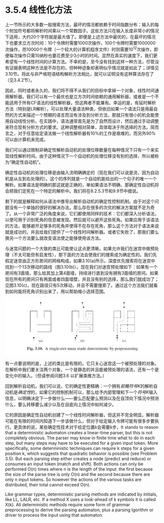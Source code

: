 # 3.5.4 线性化方法

上一节所示的大多数一般搜索方法，最坏的情况都依赖于时间指数分布：输入的每个附加符号都将解析时间乘以一个常数因子。这些方法只在输入长度非常小的情况下适用，大约20个字符就是最大值了。即便是上述方法中最优的，在最坏的情况下也要求立方次时间：10个令牌时需要1000次操作，100个令牌时需要1000000次操作，而10000个令牌（一个较大的计算机程序文件）时则需要10<sup>12</sup>次操作，即便每次操作只需10纳秒也要花费至少3小时的时间。显然在真实的速度下，我们更希望有一个线性时间的计算方法。不幸的是，至今没有找到这样一种方法，尽管没有证据表明这种方法是不存在的，但种种迹象却表明似乎情况就是如此了；详情见3.10节。将此与非严格短语结构解析方法相比，就可以证明没有这种算法存在了（见3.4.2节）。

因此，同时或者永久的，我们将不得不从我们的目标中拿掉一个对象，线性时间通用解析器。我们可以有一个最优也是立方次时间依赖的通用解析器，或者是一个不能适用于所有CF语法的线性解析器，但这两者不能兼有。幸运的是，有延时解析方法（特别是LR解析），可以处理大量语法种类，但依旧如果一个语法只是用最自然的方式来描述一个预期的语言而没有涉及到分析方法，那就只有很小的机会能使用自动线性分析。在实践中，语法通常首先是为了自然而设计，然后通过手动调整来符合现有分析方式的要求。这种调整相对简单，具体取决于所选择的方法。简而言之，对于任意给定语法做一个线性解析器有10%的工作是艰难的，而另外90%可以由计算机来完成。

我们可以通过限制非确定性解析自动机的处理位移数量在每种情况下只有一个来实现线性解析时间。由于这种情况下一个自动机的处理位移没有别的选择，所以被称为“确定性自动机”。

确定性自动机的处理位移是由输入流明确确定的（现在我们可以说是流，因为自动机是从左到右处理的）。这个的序列就是一个自动机能给出的一个句子的唯一一个解析。如果语法是明确的那这就是正确的，单如果语法不明确，那确定性自动机将会把我们定死在一个特定的解析中。我们将在8.2.5.3节和9.9节中细说。

剩下的就是解释如何从语法中推导出解析自动机的确定性控制机制。由于对这个问题没有一个单独的很好的解决办法，那么存在很多的次优的解决方案就不足为奇了。从一个非常广泛的角度来说，它们都使用同样的技术：它们都深入分析语法，以使可用于识别死角的信息被发现。然后就可以避开这些死角。如果应用于该语法的方法，能够避开足够多的死角并使得不在存在死角，那么这个方法对于语法来说就是成功的，并且给我们提供了一个线性时间解析器。或者它失败了，那我们要么换另一个方法要么就改变语法使之能够使用该方法。

与迷宫问题的一个大致的类比可能使让这点更清晰。如果允许我们在迷宫中做预处理（不太可能但有启发性），那下面的方法会使我们的搜索成为确定性的。我们先假定迷宫由正方形房间的网格构成，如果3.10(a)所示。深度优先搜索将在迷宫中找到一个13次移动的路线（图3.10(b)）。现在我们对迷宫预处理如下：如果有一个房间有3面墙，那么给其加上第4面墙，持续进行直到没有拥有3面墙的房间。如果现在所有的房间只有两面或者四面墙壁，并且没有别的选择，那么我们就成功了；见图3.10(c)，现在路径只有5次移动，并且不需要搜索了。通过这个方法我们就看到如何能将死角识别出来了，用以帮助缩小选择范围。

![图Fig 3.10](../../img/3.5.4_7-Fig.3.10.png)

有一点要说明的是，上述的类比是有限的。它只关心迷宫这一个被预处理的对象。在解析中我们要关注两个对象，一个是静态的并且能被预处理的语法，还有一个是变化中的输入。（但请参阅问题3.6 以扩展类推方法。）

回到解析自动机，我们可以说，它的确定性更精确：一个拥有*前瞻符号K*的解析自动机是*确定性*的，如果它的控制机制可以，那么给予内部管理和下一个*符号K*输入信息，以明确决定下一步做什么——要么匹配要么预测以及在自顶向下情况中预测什么，要么转移要么减少以及在自底向上情况中如何减少。

它的原因是确定性自动机创建了一个线性时间解析器，但这并不完全明显。解析器可能在有限的时间内知道下一步该做什么，但对于给定输入令牌可能有很多步要执行。更具体的说，某些确定性技术对于给定位置*k*会需要*k*步，It stands to reason that a deterministic automaton creates a linear-time parser, but this is not completely obvious. The parser may know in finite time what to do in each step, but many steps may have to be executed for a given input token. More specifically, some deterministic techniques can require k steps for a given position k, which suggests that quadratic behavior is possible (see Problem 3.5). But each parsing step either creates a node (predict and reduce) or consumes an input token (match and shift). Both actions can only be performed O(n) times where n is the length of the input: the first because the size of the parse tree is only O(n) and the second because there are only n input tokens. So however the actions of the various tasks are distributed, their total cannot exceed O(n).

Like grammar types, deterministic parsing methods are indicated by initials, like LL, LALR, etc. If a method X uses a look-ahead of k symbols it is called X(k). All deterministic methods require some form of grammar preprocessing to derive the parsing automaton, plus a parsing  lgorithm or driver to process the input using that automaton.